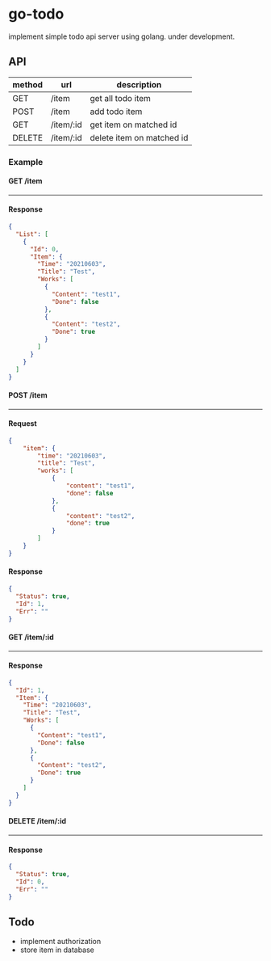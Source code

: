 # go-todo

implement simple todo api server using golang.
under development.

## API

| method | url | description |
|---|---|---|
| GET | /item | get all todo item |
| POST | /item | add todo item |
| GET | /item/:id | get item on matched id |
| DELETE | /item/:id | delete item on matched id |

### Example

#### GET /item
---

#### Response

```json
{
  "List": [
    {
      "Id": 0,
      "Item": {
        "Time": "20210603",
        "Title": "Test",
        "Works": [
          {
            "Content": "test1",
            "Done": false
          },
          {
            "Content": "test2",
            "Done": true
          }
        ]
      }
    }
  ]
}
```

#### POST /item
---

#### Request

```json
{
    "item": {
        "time": "20210603",
        "title": "Test",
        "works": [
            {
                "content": "test1",
                "done": false
            },
            {
                "content": "test2",
                "done": true
            }
        ]
    }
}
```

#### Response

```json
{
  "Status": true,
  "Id": 1,
  "Err": ""
}
```

#### GET /item/:id
---

#### Response

```json
{
  "Id": 1,
  "Item": {
    "Time": "20210603",
    "Title": "Test",
    "Works": [
      {
        "Content": "test1",
        "Done": false
      },
      {
        "Content": "test2",
        "Done": true
      }
    ]
  }
}
```

#### DELETE /item/:id
---

#### Response

```json
{
  "Status": true,
  "Id": 0,
  "Err": ""
}
```

## Todo

- implement authorization
- store item in database
